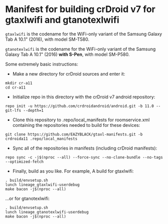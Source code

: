 # Manifest for building crDroid v7 for gtaxlwifi and gtanotexlwifi

`gtaxlwifi` is the codename for the WiFi-only variant of the Samsung Galaxy Tab A 10.1" (2016), with model SM-T580.

`gtanotexlwifi` is the codename for the WiFi-only variant of the Samsung Galaxy Tab A 10.1" (2016) **with S-Pen**, with model SM-P580.

Some extremely basic instructions:
- Make a new directory for crDroid sources and enter it:
```
mkdir cr-a11
cd cr-a11
```

- Initialize repo in this directory with the crDroid v7 android repository:
```
repo init -u https://github.com/crdroidandroid/android.git -b 11.0 --git-lfs --depth=1
```

- Clone this repository to .repo/local_manifests for roomservice.xml containing the repositories needed to build for these devices:
```
git clone https://github.com/EAZYBLACK/gtaxl-manifests.git -b crdroida11 .repo/local_manifests
```

- Sync all of the repositories in manifests (including crDroid manifests):
```
repo sync -c -j$(nproc --all) --force-sync --no-clone-bundle --no-tags --optimized-fetch
```

- Finally, build as you like. For example, A build for gtaxlwifi:
```
. build/envsetup.sh
lunch lineage_gtaxlwifi-userdebug
make bacon -j$(nproc --all)
```
...or for gtanotexlwifi:
```
. build/envsetup.sh
lunch lineage_gtanotexlwifi-userdebug
make bacon -j$(nproc --all)
```
